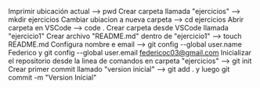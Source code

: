 Imprimir ubicación actual --> pwd
Crear carpeta llamada "ejercicios" --> mkdir ejercicios
Cambiar ubiacion a nueva carpeta --> cd ejercicios
Abrir carpeta en VSCode --> code .
Crear carpeta desde VSCode llamada "ejercicio1"
Crear archivo "README.md" dentro de "ejercicio1" --> touch README.md
Configura nombre e email --> git config --global user.name Federico y git config --global user.email federicoc03@gmail.com 
Inicializar el repositorio desde la linea de comandos en carpeta "ejercicios" --> git init
Crear primer commit llamado "version inicial" --> git add . y luego git commit -m "Version Inicial"


